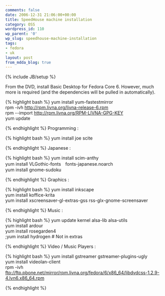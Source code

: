 ```yaml
---
comments: false
date: 2006-12-31 21:06:00+00:00
title: SpeedHouse machine installation
category: OSS
wordpress_id: 110
wp_parent: '0'
wp_slug: speedhouse-machine-installation
tags:
- fedora
- uk
layout: post
from_mdda_blog: true
---
```

{% include JB/setup %}


From the DVD, install Basic Desktop for Fedora Core 6.  However, much more is required (and the dependencies will be pulled in automatically).  
  

{% highlight bash %}
yum install yum-fastestmirror  
rpm -ivh http://rpm.livna.org/livna-release-6.rpm  
rpm --import http://rpm.livna.org/RPM-LIVNA-GPG-KEY  
yum update  

{% endhighlight %}
Programming :  

{% highlight bash %}
yum install joe scite  

{% endhighlight %}
Japanese :  

{% highlight bash %}
yum install scim-anthy  
yum install VLGothic-fonts　fonts-japanese.noarch  
yum install gnome-sudoku  

{% endhighlight %}
Graphics :  

{% highlight bash %}
yum install inkscape  
yum install koffice-krita  
yum install xscreensaver-gl-extras-gss rss-glx-gnome-screensaver  

{% endhighlight %}
Music :  

{% highlight bash %}
yum update kernel alsa-lib alsa-utils  
yum install ardour  
yum install rosegarden4  
;yum install hydrogen # Not in extras  

{% endhighlight %}
Video / Music Players :  

{% highlight bash %}
yum install gstreamer gstreamer-plugins-ugly  
yum install videolan-client  
rpm -ivh ftp://ftp.pbone.net/mirror/rpm.livna.org/fedora/6/x86_64/libdvdcss-1.2.9-4.lvn6.x86_64.rpm  

{% endhighlight %}

